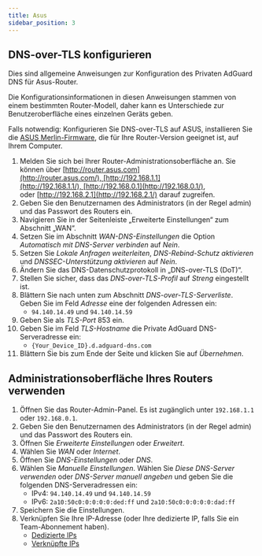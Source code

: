 ```yaml
---
title: Asus
sidebar_position: 3
---
```


## DNS-over-TLS konfigurieren

Dies sind allgemeine Anweisungen zur Konfiguration des Privaten AdGuard DNS für Asus-Router.

Die Konfigurationsinformationen in diesen Anweisungen stammen von einem bestimmten Router-Modell, daher kann es Unterschiede zur Benutzeroberfläche eines einzelnen Geräts geben.

Falls notwendig: Konfigurieren Sie DNS-over-TLS auf ASUS, installieren Sie die [ASUS Merlin-Firmware](https://www.asuswrt-merlin.net/download), die für Ihre Router-Version geeignet ist, auf Ihrem Computer.

1. Melden Sie sich bei Ihrer Router-Administrationsoberfläche an. Sie können über [http://router.asus.com](http://router.asus.com/), [http://192.168.1.1](http://192.168.1.1/), [http://192.168.0.1](http://192.168.0.1/), oder [http://192.168.2.1](http://192.168.2.1/) darauf zugreifen.
2. Geben Sie den Benutzernamen des Administrators (in der Regel admin) und das Passwort des Routers ein.
3. Navigieren Sie in der Seitenleiste „Erweiterte Einstellungen“ zum Abschnitt „WAN“.
4. Setzen Sie im Abschnitt _WAN-DNS-Einstellungen_ die Option _Automatisch mit DNS-Server verbinden_ auf _Nein_.
5. Setzen Sie _Lokale Anfragen weiterleiten_, _DNS-Rebind-Schutz aktivieren_ und _DNSSEC-Unterstützung aktivieren_ auf _Nein_.
6. Ändern Sie das DNS-Datenschutzprotokoll in „DNS-over-TLS (DoT)“.
7. Stellen Sie sicher, dass das _DNS-over-TLS-Profil_ auf _Streng_ eingestellt ist.
8. Blättern Sie nach unten zum Abschnitt _DNS-over-TLS-Serverliste_. Geben Sie im Feld _Adresse_ eine der folgenden Adressen ein:
    - `94.140.14.49` und `94.140.14.59`
9. Geben Sie als _TLS-Port_ 853 ein.
10. Geben Sie im Feld _TLS-Hostname_ die Private AdGuard DNS-Serveradresse ein:
     - `{Your_Device_ID}.d.adguard-dns.com`
11. Blättern Sie bis zum Ende der Seite und klicken Sie auf _Übernehmen_.

## Administrationsoberfläche Ihres Routers verwenden

1. Öffnen Sie das Router-Admin-Panel. Es ist zugänglich unter `192.168.1.1` oder `192.168.0.1`.
2. Geben Sie den Benutzernamen des Administrators (in der Regel admin) und das Passwort des Routers ein.
3. Öffnen Sie _Erweiterte Einstellungen_ oder _Erweitert_.
4. Wählen Sie _WAN_ oder _Internet_.
5. Öffnen Sie _DNS-Einstellungen_ oder _DNS_.
6. Wählen Sie _Manuelle Einstellungen_. Wählen Sie _Diese DNS-Server verwenden_ oder _DNS-Server manuell angeben_ und geben Sie die folgenden DNS-Serveradressen ein:
    - IPv4: `94.140.14.49` und `94.140.14.59`
    - IPv6: `2a10:50c0:0:0:0:0:ded:ff` und `2a10:50c0:0:0:0:0:dad:ff`
7. Speichern Sie die Einstellungen.
8. Verknüpfen Sie Ihre IP-Adresse (oder Ihre dedizierte IP, falls Sie ein Team-Abonnement haben).
    - [Dedizierte IPs](/private-dns/connect-devices/other-options/dedicated-ip.md)
    - [Verknüpfte IPs](/private-dns/connect-devices/other-options/linked-ip.md)
